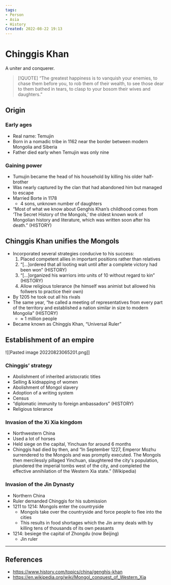 ```yaml
---
tags:
- Person
- Asia 
- History
Created: 2022-08-22 19:13  
---
```

# Chinggis Khan 
A uniter and conquerer. 

>[!QUOTE] “The greatest happiness is to vanquish your enemies, to chase them before you, to rob them of their wealth, to see those dear to them bathed in tears, to clasp to your bosom their wives and daughters.”

## Origin
### Early ages 
- Real name: Temujin 
- Born in a nomadic tribe in 1162 near the border between modern Mongolia and Siberia 
- Father died early when Temujin was only nine 

### Gaining power 
- Tumujin became the head of his household by killing his older half-brother 
- Was nearly captured by the clan that had abandoned him but managed to escape 
- Married Borte in 1178 
	- 4 sons, unknown number of daughters 
- “Most of what we know about Genghis Khan’s childhood comes from ‘The Secret History of the Mongols,’ the oldest known work of Mongolian history and literature, which was written soon after his death.” (HISTORY)

## Chinggis Khan unifies the Mongols 
- Incorporated several strategies conducive to his success:
	1. Placed competent allies in important positions rather than relatives 
	2. “[…]ordered that all looting wait until after a complete victory had been won” (HISTORY)
	3. “[…]organized his warriors into units of 10 without regard to kin” (HISTORY) 
	4. Allow religious tolerance (he himself was animist but allowed his follwers to practice their own)
- By 1205 he took out all his rivals 
- The same year, “he called a meeting of representatives from every part of the territory and established a nation similar in size to modern Mongolia” (HISTORY) 
	- ≈ 1 million people 
- Became known as Chinggis Khan, “Universal Ruler”

## Establishment of an empire 

![[Pasted image 20220823065201.png]]

### Chinggis’ strategy 
- Abolishment of inherited aristocratic titles 
- Selling & kidnapping of women 
- Abolishment of Mongol slavery 
- Adoption of a writing system 
- Census 
- “diplomatic immunity to foreign ambassadors” (HISTORY)
- Religious tolerance 

### Invasion of the Xi Xia kingdom 
- Northwestern China 
- Used a lot of horses 
- Held siege on the capital, Yinchuan for around 6 months 
- Chinggis had died by then, and “In September 1227, Emperor Mozhu surrendered to the Mongols and was promptly executed. The Mongols then mercilessly pillaged Yinchuan, slaughtered the city's population, plundered the imperial tombs west of the city, and completed the effective annihilation of the Western Xia state.” (Wikipedia) 

### Invasion of the Jin Dynasty 
- Northern China 
- Ruler demanded Chinggis for his submission 
- 1211 to 1214: Mongols enter the countryside 
	- Mongols take over the countryside and force people to flee into the cities 
	- This results in food shortages which the Jin army deals with by killing tens of thousands of its own peasants 
- 1214: besiege the capital of Zhongdu (now Beijing)
	- Jin ruler 

---
## References 
- https://www.history.com/topics/china/genghis-khan
- https://en.wikipedia.org/wiki/Mongol_conquest_of_Western_Xia